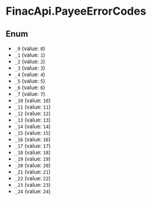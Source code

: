 # FinacApi.PayeeErrorCodes

## Enum

* `_0` (value: `0`)
* `_1` (value: `1`)
* `_2` (value: `2`)
* `_3` (value: `3`)
* `_4` (value: `4`)
* `_5` (value: `5`)
* `_6` (value: `6`)
* `_7` (value: `7`)
* `_10` (value: `10`)
* `_11` (value: `11`)
* `_12` (value: `12`)
* `_13` (value: `13`)
* `_14` (value: `14`)
* `_15` (value: `15`)
* `_16` (value: `16`)
* `_17` (value: `17`)
* `_18` (value: `18`)
* `_19` (value: `19`)
* `_20` (value: `20`)
* `_21` (value: `21`)
* `_22` (value: `22`)
* `_23` (value: `23`)
* `_24` (value: `24`)
